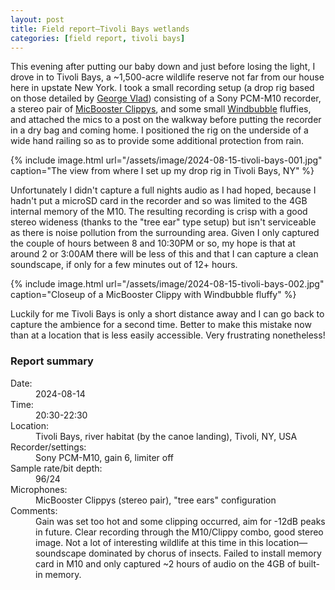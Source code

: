 ```yaml
---
layout: post
title: Field report—Tivoli Bays wetlands
categories: [field report, tivoli bays]
---
```


This evening after putting our baby down and just before losing the light, I drove in to Tivoli Bays, a ~1,500-acre wildlife reserve not far from our house here in upstate New York. <!--more-->I took a small recording setup (a drop rig based on those detailed by [George Vlad](https://mindfulaudio.com)) consisting of a Sony PCM-M10 recorder, a stereo pair of [MicBooster Clippys](https://micbooster.com/clippy-and-pluggy-microphones/98-295-clippy-stereo-em272-microphone.html#/84-plug_type-right_angle/203-microphone-em272z1), and some small [Windbubble](https://www.bubblebeeindustries.com/products/the-twin-windbubbles-2-per-package?variant=28407557123) fluffies, and attached the mics to a post on the walkway before putting the recorder in a dry bag and coming home. I positioned the rig on the underside of a wide hand railing so as to provide some additional protection from rain. 

{% include image.html url="/assets/image/2024-08-15-tivoli-bays-001.jpg" caption="The view from where I set up my drop rig in Tivoli Bays, NY" %}

Unfortunately I didn't capture a full nights audio as I had hoped, because I hadn't put a microSD card in the recorder and so was limited to the 4GB internal memory of the M10. The resulting recording is crisp with a good stereo wideness (thanks to the "tree ear" type setup) but isn't serviceable as there is noise pollution from the surrounding area. Given I only captured the couple of hours between 8 and 10:30PM or so, my hope is that at around 2 or 3:00AM there will be less of this and that I can capture a clean soundscape, if only for a few minutes out of 12+ hours.

{% include image.html url="/assets/image/2024-08-15-tivoli-bays-002.jpg" caption="Closeup of a MicBooster Clippy with Windbubble fluffy" %}

Luckily for me Tivoli Bays is only a short distance away and I can go back to capture the ambience for a second time. Better to make this mistake now than at a location that is less easily accessible. Very frustrating nonetheless!

<div class="report-notes">
	<h3>Report summary</h3>
	<dl>
		<dt>Date:</dt> 
			<dd>2024-08-14</dd>
		<dt>Time:</dt> 
			<dd>20:30-22:30</dd>
		<dt>Location:</dt> 
			<dd>Tivoli Bays, river habitat (by the canoe landing), Tivoli, NY, USA</dd>
		<dt>Recorder/settings:</dt> 
			<dd>Sony PCM-M10, gain 6, limiter off</dd>
		<dt>Sample rate/bit depth:</dt> 
			<dd>96/24</dd>
		<dt>Microphones:</dt> 
			<dd>MicBooster Clippys (stereo pair), "tree ears" configuration</dd>
		<dt class="details">Comments:</dt> 
			<dd>Gain was set too hot and some clipping occurred, aim for -12dB peaks in future. Clear recording through the M10/Clippy combo, good stereo image. Not a lot of interesting wildlife at this time in this location—soundscape dominated by chorus of insects. Failed to install  memory card in M10 and only captured ~2 hours of audio on the 4GB of built-in memory.</dd>
	</dl>
</div>
